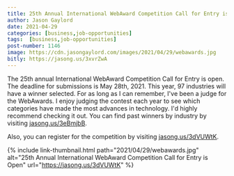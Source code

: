 ```yaml
---
title: 25th Annual International WebAward Competition Call for Entry is Open
author: Jason Gaylord
date: 2021-04-29
categories: [business,job-opportunities]
tags:  [business,job-opportunities]
post-number: 1146
image: https://cdn.jasongaylord.com/images/2021/04/29/webawards.jpg
bitly: https://jasong.us/3xvrZwA
---
```


The 25th annual International WebAward Competition Call for Entry is open. The deadline for submissions is May 28th, 2021. This year, 97 industries will have a winner selected. For as long as I can remember, I've been a judge for the WebAwards. I enjoy judging the contest each year to see which categories have made the most advances in technology. I'd highly recommend checking it out. You can find past winners by industry by visiting [jasong.us/3eBmjbB](https://jasong.us/3eBmjbB).

Also, you can register for the competition by visiting [jasong.us/3dVUWtK](https://jasong.us/3dVUWtK).

{% include link-thumbnail.html path="2021/04/29/webawards.jpg" alt="25th Annual International WebAward Competition Call for Entry is Open" url="https://jasong.us/3dVUWtK" %}
